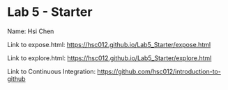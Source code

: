 # Lab 5 - Starter
Name: Hsi Chen

Link to expose.html: https://hsc012.github.io/Lab5_Starter/expose.html

Link to explore.html: https://hsc012.github.io/Lab5_Starter/explore.html

Link to Continuous Integration: https://github.com/hsc012/introduction-to-github
